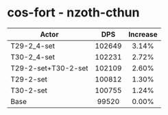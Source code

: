 # cos-fort - nzoth-cthun
| Actor | DPS | Increase |
|---|:---:|:---:|
|T29-2_4-set|102649|3.14%|
|T30-2_4-set|102231|2.72%|
|T29-2-set+T30-2-set|102109|2.60%|
|T29-2-set|100812|1.30%|
|T30-2-set|100755|1.24%|
|Base|99520|0.00%|
